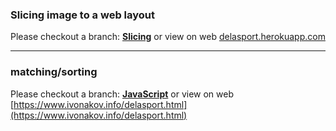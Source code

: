


### Slicing image to a web layout

Please checkout a branch: **[Slicing](https://github.com/ivonakov/Delasport/tree/Slicing)**
or
view on web
    [delasport.herokuapp.com](https://delasport.herokuapp.com/)

---

### matching/sorting

Please checkout a branch: **[JavaScript](https://github.com/ivonakov/Delasport/tree/JavaScript)**
or
view on web
    [https://www.ivonakov.info/delasport.html](https://www.ivonakov.info/delasport.html)
